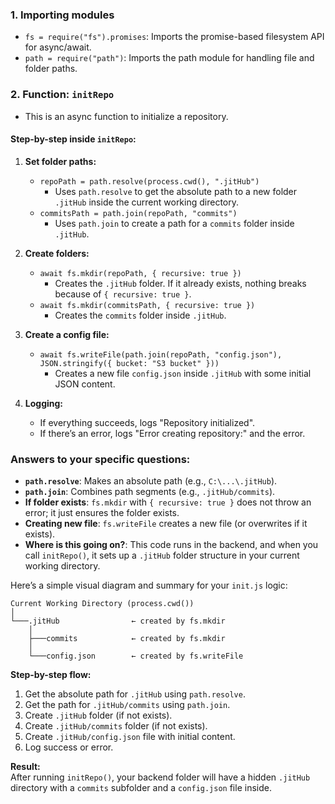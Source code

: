 ### 1. Importing modules
- `fs = require("fs").promises`: Imports the promise-based filesystem API for async/await.
- `path = require("path")`: Imports the path module for handling file and folder paths.

### 2. Function: `initRepo`
- This is an async function to initialize a repository.

#### Step-by-step inside `initRepo`:
1. **Set folder paths:**
   - `repoPath = path.resolve(process.cwd(), ".jitHub")`
     - Uses `path.resolve` to get the absolute path to a new folder `.jitHub` inside the current working directory.
   - `commitsPath = path.join(repoPath, "commits")`
     - Uses `path.join` to create a path for a `commits` folder inside `.jitHub`.

2. **Create folders:**
   - `await fs.mkdir(repoPath, { recursive: true })`
     - Creates the `.jitHub` folder. If it already exists, nothing breaks because of `{ recursive: true }`.
   - `await fs.mkdir(commitsPath, { recursive: true })`
     - Creates the `commits` folder inside `.jitHub`.

3. **Create a config file:**
   - `await fs.writeFile(path.join(repoPath, "config.json"), JSON.stringify({ bucket: "S3 bucket" }))`
     - Creates a new file `config.json` inside `.jitHub` with some initial JSON content.

4. **Logging:**
   - If everything succeeds, logs "Repository initialized".
   - If there’s an error, logs "Error creating repository:" and the error.

### Answers to your specific questions:
- **`path.resolve`**: Makes an absolute path (e.g., `C:\...\.jitHub`).
- **`path.join`**: Combines path segments (e.g., `.jitHub/commits`).
- **If folder exists**: `fs.mkdir` with `{ recursive: true }` does not throw an error; it just ensures the folder exists.
- **Creating new file**: `fs.writeFile` creates a new file (or overwrites if it exists).
- **Where is this going on?**: This code runs in the backend, and when you call `initRepo()`, it sets up a `.jitHub` folder structure in your current working directory.

Here’s a simple visual diagram and summary for your `init.js` logic:

```
Current Working Directory (process.cwd())
│
└───.jitHub                ← created by fs.mkdir
    │
    ├───commits            ← created by fs.mkdir
    │
    └───config.json        ← created by fs.writeFile
```

**Step-by-step flow:**
1. Get the absolute path for `.jitHub` using `path.resolve`.
2. Get the path for `.jitHub/commits` using `path.join`.
3. Create `.jitHub` folder (if not exists).
4. Create `.jitHub/commits` folder (if not exists).
5. Create `.jitHub/config.json` file with initial content.
6. Log success or error.

**Result:**  
After running `initRepo()`, your backend folder will have a hidden `.jitHub` directory with a `commits` subfolder and a `config.json` file inside.

